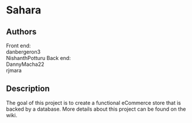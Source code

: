 # Sahara
## Authors
Front end:
<br /> danbergeron3
<br /> NishanthPotturu
Back end: 
<br /> DannyMacha22
<br /> rjmara
## Description 
The goal of this project is to create a functional eCommerce store that is backed by a database. More details about this project can be found on the wiki.

